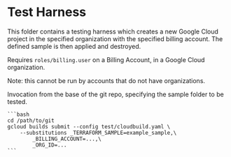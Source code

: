 # Test Harness

This folder contains a testing harness which creates a new Google Cloud project
in the specified organization with the specified billing account. The
defined sample is then applied and destroyed.

Requires `roles/billing.user` on a Billing Account, in a Google Cloud
organization.

Note: this cannot be run by accounts that do not have organizations.

Invocation from the base of the git repo, specifying the sample folder to be
tested.

    ```bash
    cd /path/to/git
    gcloud builds submit --config test/cloudbuild.yaml \
        --substitutions _TERRAFORM_SAMPLE=example_sample,\
            _BILLING_ACCOUNT=...,\
            _ORG_ID=...
    ```
